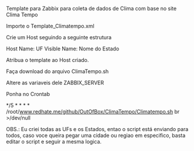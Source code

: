 Template para Zabbix para coleta de dados de Clima com base no site Clima Tempo

Importe o Template_Climatempo.xml

Crie um Host seguindo a seguinte estrutura

Host Name: UF
Visible Name: Nome do Estado

Atribua o template ao Host criado.

Faça download do arquivo ClimaTempo.sh

Altere as variaveis dele
ZABBIX_SERVER

Ponha no Crontab 

  */5 * * * * /root/www.redhate.me/github/OutOfBox/ClimaTempo/Climatempo.sh br >/dev/null
  
OBS.: Eu criei todas as UFs e os Estados, entao o script está enviando para todos, caso voce queira pegar uma cidade ou regiao em especifico, basta editar o script e seguir a mesma logica.


